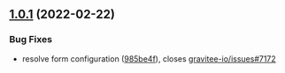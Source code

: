 ## [1.0.1](https://github.com/gravitee-io/gravitee-resource-cache-redis/compare/1.0.0...1.0.1) (2022-02-22)


### Bug Fixes

* resolve form configuration ([985be4f](https://github.com/gravitee-io/gravitee-resource-cache-redis/commit/985be4f7ce6e6bd026cf375905cd8e10da346c28)), closes [gravitee-io/issues#7172](https://github.com/gravitee-io/issues/issues/7172)
